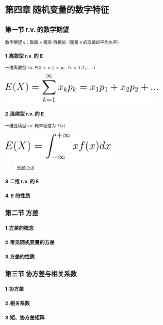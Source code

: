 # 第四章 随机变量的数字特征

## 第一节 r.v. 的数学期望

数学期望 `E`：取值 × 概率 再相加（衡量 `X` 的取值的平均水平）

### 1.离散型 r.v. 的 E

一维离散型 r.v. `P{X = xᵢ} = pₖ (k = 1,2,...)`

![E(X)=\sum_{k=1}^{\infty}x_kp_k=x_1p_1+x_2p_2+...](../img/X2120102.04183.04.01.svg)

### 2.连续型 r.v. 的 E

一维连续型 r.v. 概率密度为 `f(x)`

![E(X)=\int_{-\infty}^{+\infty}xf(x)dx](../img/X2120102.04183.04.02.svg)

> [例题 1~3](./04.第四章例题.md#例题-1)

### 3.二维 r.v. 的 E


### 4. E 的性质


## 第二节 方差

### 1.方差的概念

### 2.常见随机变量的方差

### 3.方差的性质

## 第三节 协方差与相关系数

### 1.协方差

### 2.相关系数

### 3.矩、协方差矩阵

